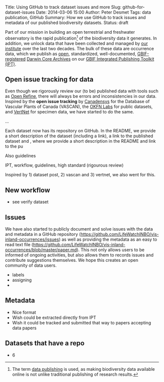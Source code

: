 Title: Using GitHub to track dataset issues and more
Slug: github-for-dataset-issues
Date: 2014-03-06 15:00
Author: Peter Desmet
Tags: data publication, GitHub
Summary: How we use GitHub to track issues and metadata of our published biodiversity datasets.
Status: draft

Part of our mission in building an open terrestrial and freshwater observatory is the rapid publication[^1] of the biodiversity data it generates. In addition, we unlock data that have been collected and managed by [our institute](http://www.inbo.be) over the last two decades. The bulk of these data are occurrence data, which we publish as [open](http://opendefinition.org), standardized, well-documented, [GBIF-registered](http://www.gbif.org) [Darwin Core Archives](http://en.wikipedia.org/wiki/Darwin_Core_Archive) on our [GBIF Integrated Publishing Toolkit (IPT)](http://data.inbo.be/ipt).

[^1]: The term [data publishing](http://www.pensoft.net/page.php?P=23) is used, as making biodiversity data available online is not unlike traditional publishing of research results.

## Open issue tracking for data

Even though we rigorously review our (to be) published data with tools such as [Open Refine](http://openrefine.org/), there will always be errors and inconsistencies in our data. Inspired by the **open issue tracking** by [Canadensys](http://data.canadensys.net/vascan) for the Database of Vascular Plants of Canada (VASCAN), the [OKFN Labs](http://okfnlabs.org/blog/2013/11/06/tracking-data-issues.html) for public datasets, and [VertNet](http://blog.vertnet.org/post/74297660841/issue-tracking-available-in-the-vertnet-portal-at) for specimen data, we have started to do the same.

...


Each dataset now has its repository on GitHub. In the README, we provide a short description of the dataset (including a link), a link to the published dataset and , where we provide a short description in the README and link to the pu

Also guidelines

IPT, workflow, guidelines, high standard (rigourous review)

Inspired by 1) dataset post, 2) vascan and 3) vertnet, we also went for this.

## New workflow

* see verify dataset

## Issues

We have also started to publicly document and solve issues with the data and metadata in a GitHub repository (https://github.com/LifeWatchINBO/vis-inland-occurrences/issues) as well as providing the metadata as an easy to read text file (https://github.com/LifeWatchINBO/vis-inland-occurrences/blob/master/paper.md). This not only allows users to be informed of ongoing activities, but also allows them to records issues and contribute suggestions themselves. We hope this creates an open community of data users.


* labels
* assigning
* 

## Metadata

* Nice format
* Wish could be extracted directly from IPT
* Wish it could be tracked and submitted that way to papers accepting data papers

## Datasets that have a repo

* 6